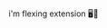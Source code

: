 i'm flexing extension 🖥️🚀

<!---
IzzyDev10/IzzyDev10 is a ✨ special ✨ repository because its `README.md` (this file) appears on your GitHub profile.
You can click the Preview link to take a look at your changes.
--->
